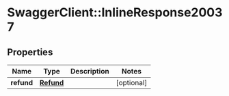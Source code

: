 # SwaggerClient::InlineResponse20037

## Properties
Name | Type | Description | Notes
------------ | ------------- | ------------- | -------------
**refund** | [**Refund**](Refund.md) |  | [optional] 



